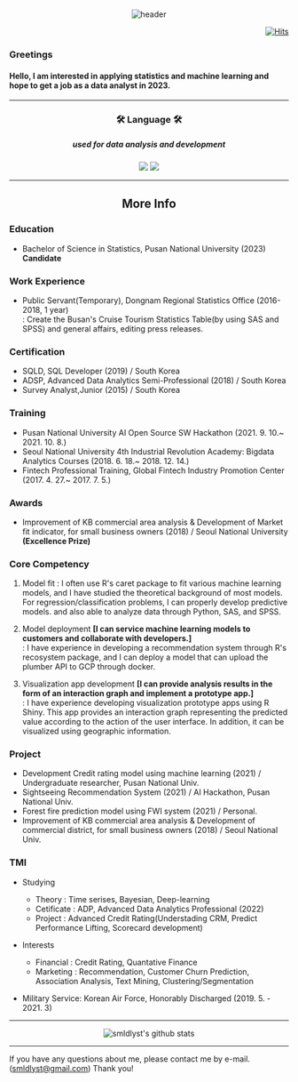 <br>

<div align = center>
  
![header](https://capsule-render.vercel.app/api?type=soft&color=auto&height=150&section=header&text=smldlyst&fontSize=70&animation=twinkling)

</div>

<div align=right>
  
[![Hits](https://hits.seeyoufarm.com/api/count/incr/badge.svg?url=https%3A%2F%2Fgithub.com%2Fsmldlyst%2F&count_bg=%2379C83D&title_bg=%23555555&icon=&icon_color=%23E7E7E7&title=hits&edge_flat=false)](https://github.com/smldlyst)

</div>


### Greetings
#### Hello, I am interested in applying statistics and machine learning and hope to get a job as a data analyst in 2023.

------------  
<div align = center>
  <h3> 🛠 Language 🛠 </h3>
  <h5> used for data analysis and development  </h5>
  
<img src="https://img.shields.io/badge/R-276DC3?style=flat-square&logo=R&logoColor=blue"/></a>
<img src="https://img.shields.io/badge/Python-3776AB?style=flat-square&logo=Python&logoColor=yellow"/></a>

</div>

<hr>
<h2 align="center"> More Info </h2>
</hr>

### Education
- Bachelor of Science in Statistics, Pusan National University (2023) **Candidate**

### Work Experience
- Public Servant(Temporary), Dongnam Regional Statistics Office (2016-2018, 1 year)  
: Create the Busan's Cruise Tourism Statistics Table(by using SAS and SPSS) and general affairs, editing press releases.

### Certification
 - SQLD, SQL Developer (2019) / South Korea  
 - ADSP, Advanced Data Analytics Semi-Professional (2018) / South Korea  
 - Survey Analyst,Junior (2015) / South Korea

### Training
- Pusan National University AI Open Source SW Hackathon (2021. 9. 10.~ 2021. 10. 8.)
- Seoul National University 4th Industrial Revolution Academy: Bigdata Analytics Courses (2018. 6. 18.~ 2018. 12. 14.)
- Fintech Professional Training, Global Fintech Industry Promotion Center (2017. 4. 27.~ 2017. 7. 5.) 

### Awards
- Improvement of KB commercial area analysis & Development of Market fit indicator, for small business owners (2018) / Seoul National University **(Excellence Prize)**

### Core Competency
1. Model fit
 : I often use R's caret package to fit various machine learning models, and I have studied the theoretical background of most models. For regression/classification problems, I can properly develop predictive models. and also able to analyze data through Python, SAS, and SPSS.

1. Model deployment **[I can service machine learning models to customers and collaborate with developers.]**  
 : I have experience in developing a recommendation system through R's recosystem package, and I can deploy a model that can upload the plumber API to GCP through docker. 

1. Visualization app development **[I can provide analysis results in the form of an interaction graph and implement a prototype app.]**  
 : I have experience developing visualization prototype apps using R Shiny. This app provides an interaction graph representing the predicted value according to the action of the user interface. In addition, it can be visualized using geographic information.

### Project
- Development Credit rating model using machine learning (2021) / Undergraduate researcher, Pusan National Univ.
- Sightseeing Recommendation System (2021) / AI Hackathon, Pusan National Univ.
- Forest fire prediction model using FWI system (2021) / Personal.
- Improvement of KB commercial area analysis & Development of commercial district, for small business owners (2018) / Seoul National Univ.


### TMI
- Studying  
  + Theory : Time serises, Bayesian, Deep-learning
  + Cetificate : ADP, Advanced Data Analytics Professional (2022)
  + Project : Advanced Credit Rating(Understading CRM, Predict Performance Lifting, Scorecard development)

- Interests
  + Financial : Credit Rating, Quantative Finance
  + Marketing : Recommendation, Customer Churn Prediction, Association Analysis, Text Mining, Clustering/Segmentation  

- Military Service: Korean Air Force, Honorably Discharged (2019. 5. - 2021. 3)

------------  

<div align = center>

  ![smldlyst's github stats](https://github-readme-stats.vercel.app/api?username=smldlyst&show_icons=true)

</div>

------------  

If you have any questions about me, please contact me by e-mail. (smldlyst@gmail.com) Thank you!
